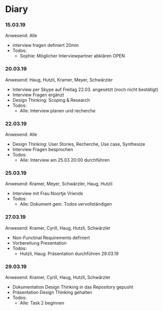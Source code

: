 # Diary
### 15.03.19 
Anwesend: Alle
* interview fragen definiert 20min
* Todos:
  * Sophie: Möglicher Interviewpartner abklären OPEN

### 20.03.19 
Anwesend: Haug, Hutzli, Kramer, Meyer, Schwärzler
* Interview per Skype auf Freitag 22.03. angesetzt (noch nicht bestätigt)
* Interview Fragen ergänzt
* Design Thinking: Scoping & Research
* Todos:
  * Alle: Interview planen und recherche

### 22.03.19
Anwesend: Alle
* Design Thinking: User Stories, Recherche, Use case, Synthesize
* Interview Fragen besprochen
* Todos:
  * Alle: Interview am 25.03 20:00 durchführen

### 25.03.19
Anwesend: Kramer, Meyer, Schwärzler, Haug, Hutzli
* Interview mit Frau Noortje Vriends
* Todos:
  * Alle: Dokument gem. Todos vervollständigen
  
### 27.03.19
Anwesend: Kramer, Cyrill, Haug, Hutzli, Schwärzler
* Non-Functinal Requirements definiert
* Vorbereitung Presentation
* Todos:
  * Hutzli, Haug: Präsentation durchführen 29.03.19

### 29.03.19
Anwesend: Kramer, Cyrill, Haug, Hutzli, Schwärzler
* Dokumentation Design Thinking in das Repository gepusht
* Präsentation Design Thinking gehalten
* Todos:
  * Alle: Task 2 beginnen
